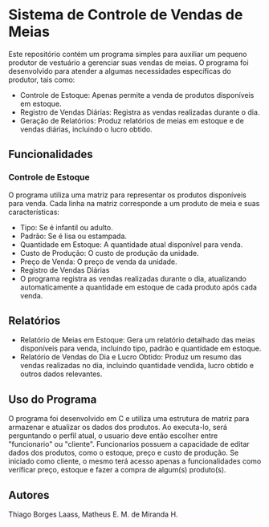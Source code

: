 # Sistema de Controle de Vendas de Meias
Este repositório contém um programa simples para auxiliar um pequeno produtor de vestuário a gerenciar suas vendas de meias. O programa foi desenvolvido para atender a algumas necessidades específicas do produtor, tais como:

* Controle de Estoque: Apenas permite a venda de produtos disponíveis em estoque.
* Registro de Vendas Diárias: Registra as vendas realizadas durante o dia.
* Geração de Relatórios: Produz relatórios de meias em estoque e de vendas diárias, incluindo o lucro obtido.
## Funcionalidades
### Controle de Estoque
 O programa utiliza uma matriz para representar os produtos disponíveis para venda. Cada linha na matriz corresponde a um produto de meia e suas características:

* Tipo: Se é infantil ou adulto.
* Padrão: Se é lisa ou estampada.
* Quantidade em Estoque: A quantidade atual disponível para venda.
* Custo de Produção: O custo de produção da unidade.
* Preço de Venda: O preço de venda da unidade.
* Registro de Vendas Diárias
* O programa registra as vendas realizadas durante o dia, atualizando automaticamente a quantidade em estoque de cada produto após cada venda.

## Relatórios
* Relatório de Meias em Estoque: Gera um relatório detalhado das meias disponíveis para venda, incluindo tipo, padrão e quantidade em estoque.
* Relatório de Vendas do Dia e Lucro Obtido: Produz um resumo das vendas realizadas no dia, incluindo quantidade vendida, lucro obtido e outros dados relevantes.

## Uso do Programa
O programa foi desenvolvido em C e utiliza uma estrutura de matriz para armazenar e atualizar os dados dos produtos. Ao executa-lo, será perguntando o perfil atual, o usuario deve então escolher entre "funcionario" ou "cliente".
Funcionarios possuem a capacidade de editar dados dos produtos, como o estoque, preço e custo de produção. Se iniciado como cliente, o mesmo terá acesso apenas a funcionalidades como verificar preço, estoque e fazer a compra de algum(s) produto(s).

## Autores
Thiago Borges Laass, Matheus E. M. de Miranda H.
